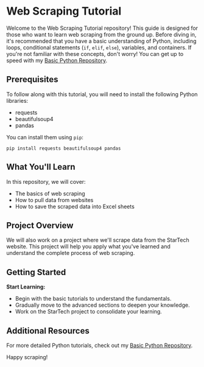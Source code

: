 # Web Scraping Tutorial

Welcome to the Web Scraping Tutorial repository! This guide is designed for those who want to learn web scraping from the ground up. Before diving in, it's recommended that you have a basic understanding of Python, including loops, conditional statements (<code>if</code>, <code>elif</code>, <code>else</code>), variables, and containers. If you're not familiar with these concepts, don't worry! You can get up to speed with my <a href="https://github.com/durjoy5327/Python-Basic-and-DSA-Python-/tree/main/Python%20Basic">Basic Python Repository</a>.

## Prerequisites

To follow along with this tutorial, you will need to install the following Python libraries:
<ul>
  <li>requests</li>
  <li>beautifulsoup4</li>
  <li>pandas</li>
</ul>

You can install them using <code>pip</code>:
<pre><code>pip install requests beautifulsoup4 pandas</code></pre>

## What You'll Learn

In this repository, we will cover:
<ul>
  <li>The basics of web scraping</li>
  <li>How to pull data from websites</li>
  <li>How to save the scraped data into Excel sheets</li>
</ul>

## Project Overview

We will also work on a project where we'll scrape data from the StarTech website. This project will help you apply what you've learned and understand the complete process of web scraping.

## Getting Started


  <strong>Start Learning:</strong>
    <ul>
      <li>Begin with the basic tutorials to understand the fundamentals.</li>
      <li>Gradually move to the advanced sections to deepen your knowledge.</li>
      <li>Work on the StarTech project to consolidate your learning.</li>
    </ul>
  </li>

## Additional Resources

For more detailed Python tutorials, check out my <a href="https://github.com/durjoy5327/Python-Basic-and-DSA-Python-/tree/main/Python%20Basic">Basic Python Repository</a>.

Happy scraping!
